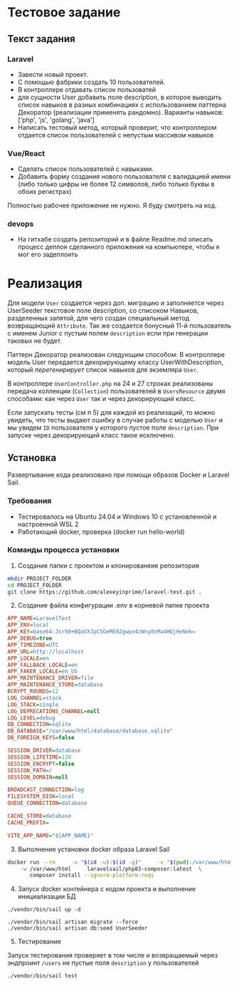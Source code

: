 # Тестовое задание

## Текст задания

### Laravel

* Завести новый проект.
* С помощью фабрики создать 10 пользователей.
* В контроллере отдавать список пользоватей
* для сущности User добавить поле description, в которое выводить список навыков в разных комбинациях с использованием паттерна Декоратор (реализации применять рандомно). Варианты навыков: ['php', 'js', 'golang', 'java']
* Написать тестовый метод, который проверит, что контроллером отдается список пользователей с непустым массивом навыков

### Vue/React

* Сделать список пользователей с навыками.
* Добавить форму создания нового пользователя с валидацией имени (либо только цифры не более 12 символов, либо только буквы в обоих регистрах)

Полностью рабочее приложение не нужно. Я буду смотреть на код.


### devops

* На гитхабе создать репозиторий и в файле Readme.md описать процесс деплоя сделанного приложения на компьютере, чтобы я мог его задеплоить

# Реализация

Для модели ```User``` создается через доп. миграцию и заполняется через UserSeeder текстовое поле description, со списоком Навыков, разделенных запятой, для чего создан специальный метод возвращающий ```Attribute```.
Так же создается бонусный 11-й пользователь с именем Junior с пустым полем ```description``` если при генерации таковых не будет.

Паттерн Декоратор реализован следующим способом:
В контроллере модель User передается декорирующему классу UserWithDescription, который _перегенирирует_ список навыков для экземляра ```User```.

В контроллере ```UserController.php``` на 24 и 27 строках реализованы передача коллекции (```Collection```) пользователей в ```UsersResource``` двумя способами: как через ```User``` так и через декорирующий класс.

Если запускать тесты (см п 5) для каждой из реализаций, то можно увидеть, что тесты выдают ошибку в случае работы с моделью ```User``` и мы увидем ```ID``` пользователя у которого пустое поле ```description```.
При запуске через декорирующий класс такое исключено.




## Установка

Развертывание кода реализовано при помощи образов Docker и Laravel Sail.


### Требования

- Тестировалось на Ubuntu 24.04 и Windows 10 с установленной и настроенной WSL 2
- Работающий docker, проверка (docker run hello-world)

### Команды процесса установки

1. Создание папки с проектом и клонированеие репозитория
```bash
mkdir PROJECT_FOLDER
cd PROJECT_FOLDER
git clone https://github.com/alexeyinprime/laravel-test.git .
```
2. Создание файла конфигурации .env в корневой папке проекта

```ini
APP_NAME=LaravelTest
APP_ENV=local
APP_KEY=base64:Jsrh0+BQaVXJpCSGeME02gwpo4zWny8nMa4HQjHeNek=
APP_DEBUG=true
APP_TIMEZONE=UTC
APP_URL=http://localhost
APP_LOCALE=en
APP_FALLBACK_LOCALE=en
APP_FAKER_LOCALE=en_US
APP_MAINTENANCE_DRIVER=file
APP_MAINTENANCE_STORE=database
BCRYPT_ROUNDS=12
LOG_CHANNEL=stack
LOG_STACK=single
LOG_DEPRECATIONS_CHANNEL=null
LOG_LEVEL=debug
DB_CONNECTION=sqlite
DB_DATABASE="/var/www/html/database/database.sqlite"
DB_FOREIGN_KEYS=false

SESSION_DRIVER=database
SESSION_LIFETIME=120
SESSION_ENCRYPT=false
SESSION_PATH=/
SESSION_DOMAIN=null

BROADCAST_CONNECTION=log
FILESYSTEM_DISK=local
QUEUE_CONNECTION=database

CACHE_STORE=database
CACHE_PREFIX=

VITE_APP_NAME="${APP_NAME}"
```
3. Выполнение установки docker образа Laravel Sail

```bash
docker run --rm     -u "$(id -u):$(id -g)"     -v "$(pwd):/var/www/html" \
    -w /var/www/html     laravelsail/php83-composer:latest  \
       composer install --ignore-platform-reqs
```
4. Запуск docker контейнера с кодом проекта и выполнение инициализации БД

```
./vendor/bin/sail up -d

./vendor/bin/sail artisan migrate --force
./vendor/bin/sail artisan db:seed UserSeeder
```
5. Тестирование

Запуск тестирования проверяет в том числе и возвращаемый через эндпроинт ```/users``` не пустые поля ```description``` у пользователей 
```bash
./vendor/bin/sail test
```


